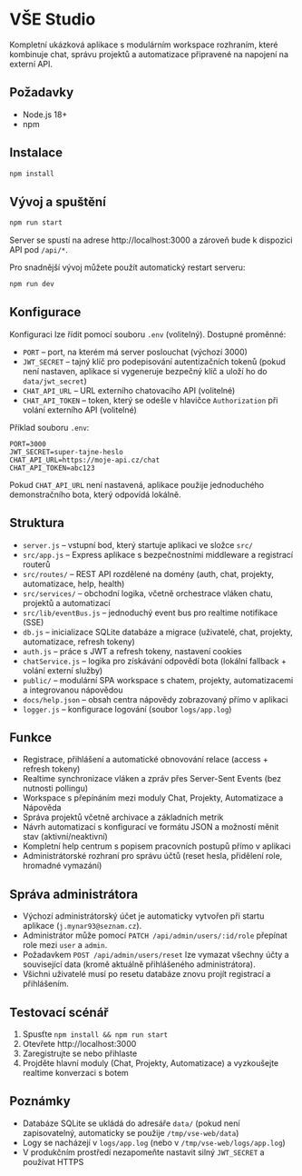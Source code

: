 # VŠE Studio

Kompletní ukázková aplikace s modulárním workspace rozhraním, které kombinuje chat, správu projektů a automatizace připravené na napojení na externí API.

## Požadavky

- Node.js 18+
- npm

## Instalace

```bash
npm install
```

## Vývoj a spuštění

```bash
npm run start
```

Server se spustí na adrese http://localhost:3000 a zároveň bude k dispozici API pod `/api/*`.

Pro snadnější vývoj můžete použít automatický restart serveru:

```bash
npm run dev
```

## Konfigurace

Konfiguraci lze řídit pomocí souboru `.env` (volitelný). Dostupné proměnné:

- `PORT` – port, na kterém má server poslouchat (výchozí 3000)
- `JWT_SECRET` – tajný klíč pro podepisování autentizačních tokenů (pokud není nastaven, aplikace si vygeneruje bezpečný
  klíč a uloží ho do `data/jwt_secret`)
- `CHAT_API_URL` – URL externího chatovacího API (volitelné)
- `CHAT_API_TOKEN` – token, který se odešle v hlavičce `Authorization` při volání externího API (volitelné)

Příklad souboru `.env`:

```
PORT=3000
JWT_SECRET=super-tajne-heslo
CHAT_API_URL=https://moje-api.cz/chat
CHAT_API_TOKEN=abc123
```

Pokud `CHAT_API_URL` není nastavená, aplikace použije jednoduchého demonstračního bota, který odpovídá lokálně.

## Struktura

- `server.js` – vstupní bod, který startuje aplikaci ve složce `src/`
- `src/app.js` – Express aplikace s bezpečnostními middleware a registrací routerů
- `src/routes/` – REST API rozdělené na domény (auth, chat, projekty, automatizace, help, health)
- `src/services/` – obchodní logika, včetně orchestrace vláken chatu, projektů a automatizací
- `src/lib/eventBus.js` – jednoduchý event bus pro realtime notifikace (SSE)
- `db.js` – inicializace SQLite databáze a migrace (uživatelé, chat, projekty, automatizace, refresh tokeny)
- `auth.js` – práce s JWT a refresh tokeny, nastavení cookies
- `chatService.js` – logika pro získávání odpovědí bota (lokální fallback + volání externí služby)
- `public/` – modulární SPA workspace s chatem, projekty, automatizacemi a integrovanou nápovědou
- `docs/help.json` – obsah centra nápovědy zobrazovaný přímo v aplikaci
- `logger.js` – konfigurace logování (soubor `logs/app.log`)

## Funkce

- Registrace, přihlášení a automatické obnovování relace (access + refresh tokeny)
- Realtime synchronizace vláken a zpráv přes Server-Sent Events (bez nutnosti pollingu)
- Workspace s přepínáním mezi moduly Chat, Projekty, Automatizace a Nápověda
- Správa projektů včetně archivace a základních metrik
- Návrh automatizací s konfigurací ve formátu JSON a možností měnit stav (aktivní/neaktivní)
- Kompletní help centrum s popisem pracovních postupů přímo v aplikaci
- Administrátorské rozhraní pro správu účtů (reset hesla, přidělení role, hromadné vymazání)

## Správa administrátora

- Výchozí administrátorský účet je automaticky vytvořen při startu aplikace (`j.mynar93@seznam.cz`).
- Administrátor může pomocí `PATCH /api/admin/users/:id/role` přepínat role mezi `user` a `admin`.
- Požadavkem `POST /api/admin/users/reset` lze vymazat všechny účty a související data (kromě aktuálně přihlášeného administrátora).
- Všichni uživatelé musí po resetu databáze znovu projít registrací a přihlášením.


## Testovací scénář

1. Spusťte `npm install && npm run start`
2. Otevřete http://localhost:3000
3. Zaregistrujte se nebo přihlaste
4. Projděte hlavní moduly (Chat, Projekty, Automatizace) a vyzkoušejte realtime konverzaci s botem

## Poznámky

- Databáze SQLite se ukládá do adresáře `data/` (pokud není zapisovatelný, automaticky se použije `/tmp/vse-web/data`)
- Logy se nacházejí v `logs/app.log` (nebo v `/tmp/vse-web/logs/app.log`)
- V produkčním prostředí nezapomeňte nastavit silný `JWT_SECRET` a používat HTTPS
